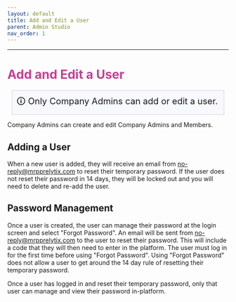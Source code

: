 ```yaml
---
layout: default
title: Add and Edit a User
parent: Admin Studio
nav_order: 1
---
```

---

# <font color="#c54092">Add and Edit a User</font>

<div style="background: ghostwhite; font-size: 20px; padding: 10px; border: 1px solid lightgray; margin: 10px;">
  &#x1F6C8; Only Company Admins can add or edit a user. </div>

Company Admins can create and edit Company Admins and Members.

## Adding a User

When a new user is added, they will receive an email from no-reply@mrpprelytix.com to reset their temporary password. If the user does not reset their password in 14 days, they will be locked out and you will need to delete and re-add the user.

## Password Management

Once a user is created, the user can manage their password at the login screen and select "Forgot Password". An email will be sent from no-reply@mrpprelytix.com to the user to reset their password. This will include a code that they will then need to enter in the platform. The user must log in for the first time before using "Forgot Password". Using "Forgot Password" does not allow a user to get around the 14 day rule of resetting their temporary password. 

Once a user has logged in and reset their temporary password, only that user can manage and view their password in-platform.
